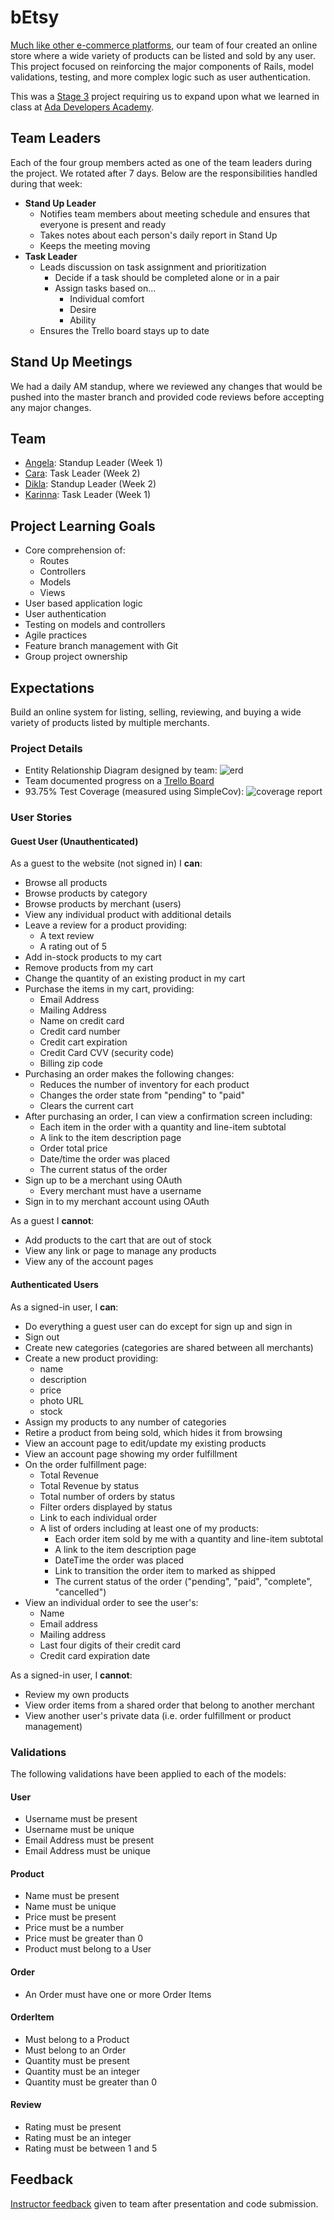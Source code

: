 # bEtsy
[Much like other e-commerce platforms](https://www.etsy.com/), our team of four created an online store where a wide variety of products can be listed and sold by any user. This project focused on reinforcing the major components of Rails, model validations, testing, and more complex logic such as user authentication.

This was a [Stage 3](https://github.com/Ada-Developers-Academy/pedagogy/blob/master/rule-of-three.md) project requiring us to expand upon what we learned in class at [Ada Developers Academy](https://www.adadevelopersacademy.org/).

## Team Leaders
Each of the four group members acted as one of the team leaders during the project.  We rotated after 7 days.  Below are the responsibilities handled during that week: 

- **Stand Up Leader**
  - Notifies team members about meeting schedule and ensures that everyone is present and ready
  - Takes notes about each person's daily report in Stand Up
  - Keeps the meeting moving
- **Task Leader**
  - Leads discussion on task assignment and prioritization
    - Decide if a task should be completed alone or in a pair
    - Assign tasks based on...
      - Individual comfort
      - Desire
      - Ability
  - Ensures the Trello board stays up to date

## Stand Up Meetings
We had a daily AM standup, where we reviewed any changes that would be pushed into the master branch and provided code reviews before accepting any major changes. 

## Team
- [Angela](https://github.com/knockknockhusthere): Standup Leader (Week 1)
- [Cara](https://github.com/cbrenn): Task Leader (Week 2)
- [Dikla](https://github.com/diklaaharoni): Standup Leader (Week 2)
- [Karinna](https://github.com/karinnainiguez): Task Leader (Week 1)

## Project Learning Goals
- Core comprehension of:
  - Routes
  - Controllers
  - Models
  - Views
- User based application logic
- User authentication
- Testing on models and controllers
- Agile practices
- Feature branch management with Git
- Group project ownership

## Expectations
Build an online system for listing, selling, reviewing, and buying a wide variety of products listed by multiple merchants.

### Project Details
- Entity Relationship Diagram designed by team: 
![erd](app/assets/images/bEtsy_erd.png)
- Team documented progress on a [Trello Board](https://trello.com/b/xQMD4GLc/petsy-feels)
- 93.75% Test Coverage (measured using SimpleCov):
![coverage report](app/assets/images/SimpleCovCoverage.png)

### User Stories
#### Guest User (Unauthenticated)
As a guest to the website (not signed in) I **can**:

- Browse all products
- Browse products by category
- Browse products by merchant (users)
- View any individual product with additional details
- Leave a review for a product providing:
    - A text review
    - A rating out of 5
- Add in-stock products to my cart
- Remove products from my cart
- Change the quantity of an existing product in my cart
- Purchase the items in my cart, providing:
    - Email Address
    - Mailing Address
    - Name on credit card
    - Credit card number
    - Credit cart expiration
    - Credit Card CVV (security code)
    - Billing zip code
- Purchasing an order makes the following changes:
    - Reduces the number of inventory for each product
    - Changes the order state from "pending" to "paid"
    - Clears the current cart
- After purchasing an order, I can view a confirmation screen including:
    - Each item in the order with a quantity and line-item subtotal
    - A link to the item description page
    - Order total price
    - Date/time the order was placed
    - The current status of the order
- Sign up to be a merchant using OAuth
    - Every merchant must have a username
- Sign in to my merchant account using OAuth

As a guest I **cannot**:

- Add products to the cart that are out of stock
- View any link or page to manage any products
- View any of the account pages

#### Authenticated Users
As a signed-in user, I **can**:

- Do everything a guest user can do except for sign up and sign in
- Sign out
- Create new categories (categories are shared between all merchants)
- Create a new product providing:
    - name
    - description
    - price
    - photo URL
    - stock
- Assign my products to any number of categories
- Retire a product from being sold, which hides it from browsing
- View an account page to edit/update my existing products
- View an account page showing my order fulfillment
- On the order fulfillment page:
    - Total Revenue
    - Total Revenue by status
    - Total number of orders by status
    - Filter orders displayed by status
    - Link to each individual order
    - A list of orders including at least one of my products:
        - Each order item sold by me with a quantity and line-item subtotal
        - A link to the item description page
        - DateTime the order was placed
        - Link to transition the order item to marked as shipped
        - The current status of the order ("pending", "paid", "complete", "cancelled")
- View an individual order to see the user's:
    - Name
    - Email address
    - Mailing address
    - Last four digits of their credit card
    - Credit card expiration date

As a signed-in user, I **cannot**:

- Review my own products
- View order items from a shared order that belong to another merchant
- View another user's private data (i.e. order fulfillment or product management)

### Validations
The following validations have been applied to each of the models:

#### User
- Username must be present
- Username must be unique
- Email Address must be present
- Email Address must be unique

#### Product
- Name must be present
- Name must be unique
- Price must be present
- Price must be a number
- Price must be greater than 0
- Product must belong to a User

#### Order
- An Order must have one or more Order Items

#### OrderItem
- Must belong to a Product
- Must belong to an Order
- Quantity must be present
- Quantity must be an integer
- Quantity must be greater than 0

#### Review
- Rating must be present
- Rating must be an integer
- Rating must be between 1 and 5



## Feedback
[Instructor feedback](https://github.com/Ada-C9/betsy/pull/21#issuecomment-387176282) given to team after presentation and code submission.
